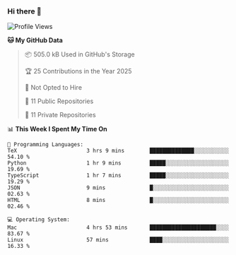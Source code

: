 ### Hi there 👋

<!--
**huayuan4396/huayuan4396** is a ✨ _special_ ✨ repository because its `README.md` (this file) appears on your GitHub profile.

Here are some ideas to get you started:

- 🔭 I’m currently working on ...
- 🌱 I’m currently learning ...
- 👯 I’m looking to collaborate on ...
- 🤔 I’m looking for help with ...
- 💬 Ask me about ...
- 📫 How to reach me: ...
- 😄 Pronouns: ...
- ⚡ Fun fact: ...
-->

<!--START_SECTION:waka-->
![Profile Views](http://img.shields.io/badge/Profile%20Views-2-blue)

**🐱 My GitHub Data** 

> 📦 505.0 kB Used in GitHub's Storage 
 > 
> 🏆 25 Contributions in the Year 2025
 > 
> 🚫 Not Opted to Hire
 > 
> 📜 11 Public Repositories 
 > 
> 🔑 11 Private Repositories 
 > 
📊 **This Week I Spent My Time On** 

```text
💬 Programming Languages: 
TeX                      3 hrs 9 mins        ██████████████░░░░░░░░░░░   54.10 % 
Python                   1 hr 9 mins         █████░░░░░░░░░░░░░░░░░░░░   19.69 % 
TypeScript               1 hr 7 mins         █████░░░░░░░░░░░░░░░░░░░░   19.29 % 
JSON                     9 mins              █░░░░░░░░░░░░░░░░░░░░░░░░   02.63 % 
HTML                     8 mins              █░░░░░░░░░░░░░░░░░░░░░░░░   02.46 % 

💻 Operating System: 
Mac                      4 hrs 53 mins       █████████████████████░░░░   83.67 % 
Linux                    57 mins             ████░░░░░░░░░░░░░░░░░░░░░   16.33 % 
```


<!--END_SECTION:waka-->
